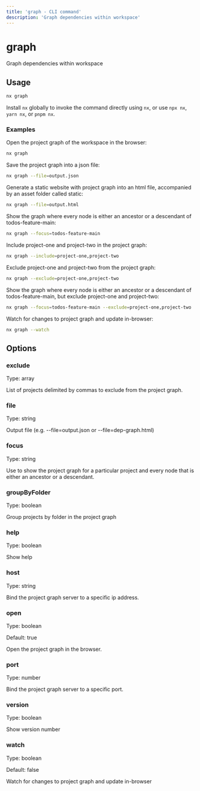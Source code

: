```yaml
---
title: 'graph - CLI command'
description: 'Graph dependencies within workspace'
---
```


# graph

Graph dependencies within workspace

## Usage

```bash
nx graph
```

Install `nx` globally to invoke the command directly using `nx`, or use `npx nx`, `yarn nx`, or `pnpm nx`.

### Examples

Open the project graph of the workspace in the browser:

```bash
nx graph
```

Save the project graph into a json file:

```bash
nx graph --file=output.json
```

Generate a static website with project graph into an html file, accompanied by an asset folder called static:

```bash
nx graph --file=output.html
```

Show the graph where every node is either an ancestor or a descendant of todos-feature-main:

```bash
nx graph --focus=todos-feature-main
```

Include project-one and project-two in the project graph:

```bash
nx graph --include=project-one,project-two
```

Exclude project-one and project-two from the project graph:

```bash
nx graph --exclude=project-one,project-two
```

Show the graph where every node is either an ancestor or a descendant of todos-feature-main, but exclude project-one and project-two:

```bash
nx graph --focus=todos-feature-main --exclude=project-one,project-two
```

Watch for changes to project graph and update in-browser:

```bash
nx graph --watch
```

## Options

### exclude

Type: array

List of projects delimited by commas to exclude from the project graph.

### file

Type: string

Output file (e.g. --file=output.json or --file=dep-graph.html)

### focus

Type: string

Use to show the project graph for a particular project and every node that is either an ancestor or a descendant.

### groupByFolder

Type: boolean

Group projects by folder in the project graph

### help

Type: boolean

Show help

### host

Type: string

Bind the project graph server to a specific ip address.

### open

Type: boolean

Default: true

Open the project graph in the browser.

### port

Type: number

Bind the project graph server to a specific port.

### version

Type: boolean

Show version number

### watch

Type: boolean

Default: false

Watch for changes to project graph and update in-browser
